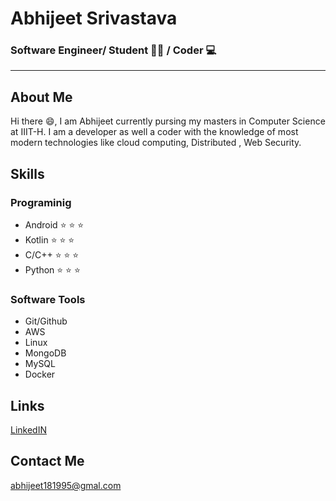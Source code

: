# Abhijeet Srivastava 
### Software Engineer/ Student 👨‍🎓 / Coder 💻
---
## About Me
Hi there :smile:, I am Abhijeet currently pursing my masters in Computer Science at IIIT-H. I am a developer as well a coder with the knowledge of most modern technologies like cloud computing, Distributed , Web Security.

## Skills

### Programinig
- Android :star: :star: :star:
- Kotlin :star: :star: :star:
- C/C++ :star: :star: :star: 
- Python :star: :star: :star:

### Software Tools
- Git/Github
- AWS
- Linux
- MongoDB
- MySQL
- Docker

## Links
[LinkedIN](https://in.linkedin.com/in/abhijeet-srivastava-747748155)


## Contact Me
[abhijeet181995@gmal.com](mailto:abhijeet181995@gmail.com)




<!--
**abhijeet181995/abhijeet181995** is a ✨ _special_ ✨ repository because its `README.md` (this file) appears on your GitHub profile.

Here are some ideas to get you started:

- 🔭 I’m currently working on ...
- 🌱 I’m currently learning ...
- 👯 I’m looking to collaborate on ...
- 🤔 I’m looking for help with ...
- 💬 Ask me about ...
- 📫 How to reach me: ...
- 😄 Pronouns: ...
- ⚡ Fun fact: ...
-->
